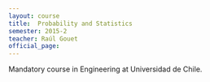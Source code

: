```yaml
---
layout: course
title:  Probability and Statistics
semester: 2015-2
teacher: Raúl Gouet
official_page: 
---
```


Mandatory course in Engineering at Universidad de Chile.

